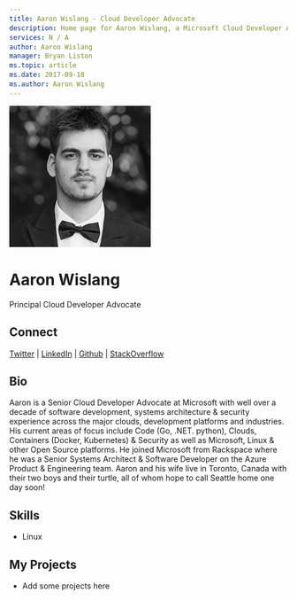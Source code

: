 ```yaml
---
title: Aaron Wislang - Cloud Developer Advocate
description: Home page for Aaron Wislang, a Microsoft Cloud Developer Advocate
services: N / A
author: Aaron Wislang
manager: Bryan Liston
ms.topic: article
ms.date: 2017-09-18
ms.author: Aaron Wislang
---
```


![Image of Aaron Wislang](media/profiles/aaron-wislang.png)

# Aaron Wislang

Principal Cloud Developer Advocate

## Connect
[Twitter](https://twitter.com/as_w) | [LinkedIn](https://linkedin.com/in/aaron-wislang) | [Github](https://github.com/asw101) | [StackOverflow](https://stackoverflow.com/users/334117/aaron)

## Bio

Aaron is a Senior Cloud Developer Advocate at Microsoft with well over a decade of software development, systems architecture & security experience across the major clouds, development platforms and industries. His current areas of focus include Code (Go, .NET. python), Clouds, Containers (Docker, Kubernetes) & Security as well as Microsoft, Linux & other Open Source platforms. He joined Microsoft from Rackspace where he was a Senior Systems Architect & Software Developer on the Azure Product & Engineering team.  Aaron and his wife live in Toronto, Canada with their two boys and their turtle, all of whom hope to call Seattle home one day soon!

## Skills

* Linux


## My Projects

* Add some projects here
